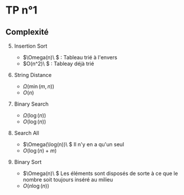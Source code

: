 # TP n°1

## Complexité

5. Insertion Sort
    - $\Omega(n)\ $ : Tableau trié à l'envers
    - $O(n^2)\ $ : Tableay déjà trié

6. String Distance
    - $\Omega(\min(m,n))$
    - $O(n)$

7. Binary Search
    - $\Omega(\log(n))$
    - $O(\log(n))$

8. Search All
    - $\Omega(\log(n))\ $ Il n'y en a qu'un seul
    - $O(\log(n) + m)$

9. Binary Sort
    - $\Omega(n)\ $ Les éléments sont disposés de sorte à ce que le nombre soit toujours inséré au milieu
    - $O(n\log(n))$
